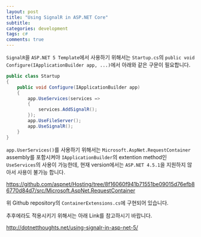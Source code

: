 ```yaml
---
layout: post
title: "Using SignalR in ASP.NET Core"
subtitle:  
categories: development
tags: c#
comments: true
---
```


`SignalR`을 `ASP.NET 5 Template`에서 사용하기 위해서는 `Startup.cs`의 `public void Configure(IApplicationBuilder app, ...)`에서 아래와 같은 구문이 필요합니다.

```csharp
public class Startup
{
	public void Configure(IApplicationBuilder app)
	{
		app.UseServices(services =>
		{
			services.AddSignalR();
		});
		app.UseFileServer();
		app.UseSignalR();
	}
}
```

`app.UserServices()`를 사용하기 위해서는 `Microsoft.AspNet.RequestContainer` assembly를 포함시켜야 `IApplicationBuilder`의 extention method인 `UseServices`의 사용이 가능한데, 현재 version에서는 `ASP.NET 4.5.1`을 지원하지 않아서 사용이 불가능 합니다.

<https://github.com/aspnet/Hosting/tree/8f16060f941b71551be09015d76efb86770d84d7/src/Microsoft.AspNet.RequestContainer>

위 Github repository의 `ContainerExtensions.cs`에 구현되어 있습니다.

추후에라도 적용시키기 위해서는 아래 Link를 참고하시기 바랍니다.

<http://dotnetthoughts.net/using-signalr-in-asp-net-5/>
